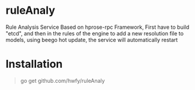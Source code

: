 # ruleAnaly
Rule Analysis Service Based on hprose-rpc Framework, First have to build "etcd", and then in the rules of the engine to add a new resolution file to models, using beego hot update, the service will automatically restart
# Installation
> go get github.com/hwfy/ruleAnaly